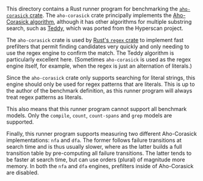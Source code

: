 This directory contains a Rust runner program for benchmarking the
[`aho-corasick` crate][rust-aho-corasick]. The `aho-corasick` crate
principally implements the [Aho-Corasick algorithm][aho-corasick], although
it has other algorithms for multiple substring search, such as [Teddy], which
was ported from the Hyperscan project.

The `aho-corasick` crate is used by [Rust's `regex` crate][rust-regex] to
implement fast prefilters that permit finding candidates very quickly and only
needing to use the regex engine to confirm the match. The Teddy algorithm is
particularly excellent here. (Sometimes `aho-corasick` is used as the regex
engine itself, for example, when the regex is just an alternation of literals.)

Since the `aho-corasick` crate only supports searching for literal strings, this
engine should only be used for regex patterns that are literals. This is up to
the author of the benchmark definition, as this runner program will always
treat regex patterns as literals.

This also means that this runner program cannot support all benchmark models.
Only the `compile`, `count`, `count-spans` and `grep` models are supported.

Finally, this runner program supports measuring two different Aho-Corasick
implementations: `nfa` and `dfa`. The former follows failure transitions at
search time and is thus usually slower, where as the latter builds a full
transition table by pre-computing all failure transitions. The latter tends
to be faster at search time, but can use orders (plural) of magnitude more
memory. In both the `nfa` and `dfa` engines, prefilters inside of Aho-Corasick
are disabled.

[rust-aho-corasick]: https://github.com/BurntSushi/aho-corasick
[aho-corasick]: https://en.wikipedia.org/wiki/Aho%E2%80%93Corasick_algorithm
[Teddy]: https://github.com/BurntSushi/aho-corasick/tree/4e7fa3b85dd3a3ce882896f1d4ee22b1f271f0b4/src/packed/teddy
[rust-regex]: https://github.com/rust-lang/regex
